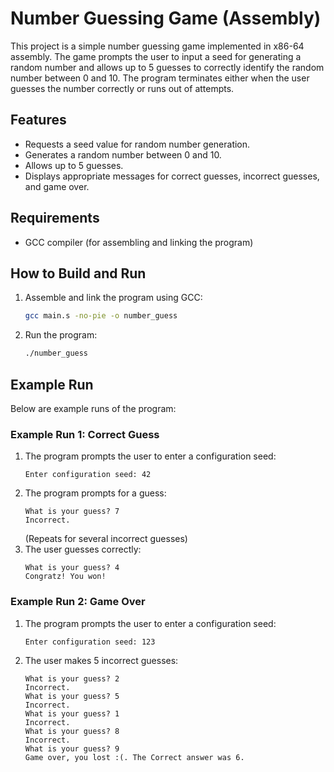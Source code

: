 # Number Guessing Game (Assembly)

This project is a simple number guessing game implemented in x86-64 assembly. The game prompts the user to input a seed for generating a random number and allows up to 5 guesses to correctly identify the random number between 0 and 10. The program terminates either when the user guesses the number correctly or runs out of attempts.

## Features
- Requests a seed value for random number generation.
- Generates a random number between 0 and 10.
- Allows up to 5 guesses.
- Displays appropriate messages for correct guesses, incorrect guesses, and game over.

## Requirements
- GCC compiler (for assembling and linking the program)

## How to Build and Run
1. Assemble and link the program using GCC:
   ```bash
   gcc main.s -no-pie -o number_guess
   ```
2. Run the program:
   ```bash
   ./number_guess
   ```

## Example Run
Below are example runs of the program:

### Example Run 1: Correct Guess
1. The program prompts the user to enter a configuration seed:
   ```
   Enter configuration seed: 42
   ```
2. The program prompts for a guess:
   ```
   What is your guess? 7
   Incorrect.
   ```
   (Repeats for several incorrect guesses)
3. The user guesses correctly:
   ```
   What is your guess? 4
   Congratz! You won!
   ```

### Example Run 2: Game Over
1. The program prompts the user to enter a configuration seed:
   ```
   Enter configuration seed: 123
   ```
2. The user makes 5 incorrect guesses:
   ```
   What is your guess? 2
   Incorrect.
   What is your guess? 5
   Incorrect.
   What is your guess? 1
   Incorrect.
   What is your guess? 8
   Incorrect.
   What is your guess? 9
   Game over, you lost :(. The Correct answer was 6.
   ```